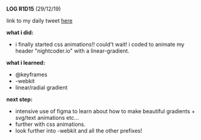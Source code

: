 **LOG R1D15** (29/12/19)

link to my daily tweet [here](https://twitter.com/Nightcoder2/status/1211162697607340034)

**what i did:**
- i finally started css animations!! could't wait! i coded to animate my header "nightcoder.io" with a linear-gradient. 

**what i learned:**
- @keyframes 
- -webkit 
- linear/radial gradient

**next step:**
- intensive use of figma to learn about how to make beautiful gradients + svg/text animations etc...
- further with css animations.
- look further into -webkit and all the other prefixes!

